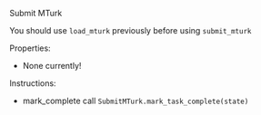 Submit MTurk

You should use `load_mturk` previously before using `submit_mturk`

Properties:
- None currently!

Instructions:
- mark_complete
    call `SubmitMTurk.mark_task_complete(state)`
